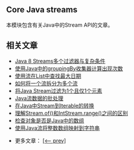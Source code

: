 ## Core Java streams

本模块包含有关Java中的Stream API的文章。

## 相关文章

+ [Java 8 Streams多个过滤器与复杂条件](docs/Java8-Streams-多个过滤器与复杂条件.md)
+ [使用Java中的groupingBy收集器计算出现次数](docs/使用Java中的groupingBy收集器计算出现次数.md)
+ [使用流在List中查找最大日期](docs/使用流在列表中查找最大日期.md)
+ [如何将一个流拆分为多个流](docs/如何将一个流拆分为多个流.md)
+ [将Java Stream过滤为1个且仅1个元素](docs/将Java-Stream过滤为1个且仅1个元素.md)
+ [Java流数据的批处理](docs/Java流数据的批处理.md)
+ [在Java中Stream到Iterable的转换](docs/在Java中Stream到Iterable的转换.md)
+ [理解Stream.of()和IntStream.range()之间的区别](docs/了解Stream.of()和IntStream.range()之间的区别.md)
+ [检查对象是否是Java中的数组](docs/检查对象是否是Java中的数组.md)
+ [使用Java流将整数数组映射到字符串](docs/使用Java流将整数数组映射到字符串.md)

- 更多文章： [[<-- prev]](../java-streams-3/README.md)